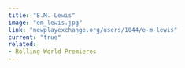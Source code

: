 ```yaml
---
title: "E.M. Lewis"
image: "em_lewis.jpg"
link: "newplayexchange.org/users/1044/e-m-lewis"
current: "true"
related:
- Rolling World Premieres
---
```

